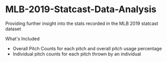 # MLB-2019-Statcast-Data-Analysis
Providing further insight into the stats recorded in the MLB 2019 statcast dataset

What's Included
- Overall Pitch Counts for each pitch and overall pitch usage percentage
- Individual pitch counts for each pitch thrown by an individual
